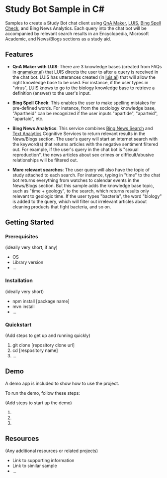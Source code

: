 # Study Bot Sample in C#

Samples to create a Study Bot chat client using [QnA Maker](https://docs.microsoft.com/en-us/azure/cognitive-services/qnamaker/index), [LUIS](https://docs.microsoft.com/en-us/azure/cognitive-services/luis/), [Bing Spell Check](https://docs.microsoft.com/en-us/azure/cognitive-services/bing-spell-check/), and Bing News Analytics. Each query into the chat bot will be accompanied by relevant search results in an Encyclopedia, Microsoft Academic, and News/Blogs sections as a study aid.

## Features

* **QnA Maker with LUIS**: There are 3 knowledge bases (created from FAQs in [qnamaker.ai](https://www.qnamaker.ai)) that LUIS directs the user to after a query is received in the chat bot. LUIS has utterances created (in [luis.ai](https://www.luis.ai)) that will allow the right knowledge base to be used. For instance, if the user types in "virus", LUIS knows to go to the biology knowledge base to retrieve a definition (answer) to the user's input.

* **Bing Spell Check**: This enables the user to make spelling mistakes for pre-defined words. For instance, from the sociology knowledge base, "Apartheid" can be recognized if the user inputs "apartide", "aparteid", "apartaid", etc.

* **Bing News Analytics**: This service combines [Bing News Search](https://docs.microsoft.com/en-us/azure/cognitive-services/bing-news-search/) and [Text Analytics](https://docs.microsoft.com/en-us/azure/cognitive-services/text-analytics/) Cognitive Services to return relevant results in the News/Blogs section. The user's query will start an internet search with the keyword(s) that returns articles with the negative sentiment filtered out. For example, if the user's query in the chat bot is "sexual reproduction", the news articles about sex crimes or difficult/abusive relationships will be filtered out. 

* **More relevant searches**: The user query will also have the topic of study attached to each search. For instance, typing in "time" to the chat bot returns everything from watches to calendar events in the News/Blogs section. But this sample adds the knowledge base topic, such as "time + geology", to the search, which returns results only relevant to geologic time. If the user types "bacteria", the word "biology" is added to the query, which will filter out irrelevant articles about cleaning products that fight bacteria, and so on.

## Getting Started

### Prerequisites

(ideally very short, if any)

- OS
- Library version
- ...

### Installation

(ideally very short)

- npm install [package name]
- mvn install
- ...

### Quickstart
(Add steps to get up and running quickly)

1. git clone [repository clone url]
2. cd [respository name]
3. ...


## Demo

A demo app is included to show how to use the project.

To run the demo, follow these steps:

(Add steps to start up the demo)

1.
2.
3.

## Resources

(Any additional resources or related projects)

- Link to supporting information
- Link to similar sample
- ...
